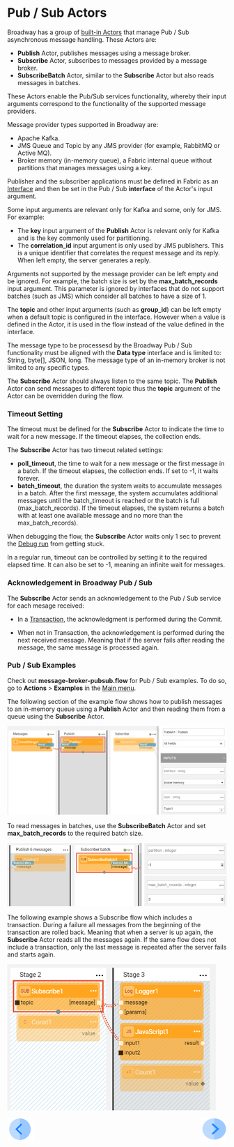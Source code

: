# Pub / Sub Actors

Broadway has a group of [built-in Actors](../04_built_in_actor_types.md) that manage Pub / Sub asynchronous message handling. 
These Actors are:
- **Publish** Actor, publishes messages using a message broker.
- **Subscribe** Actor, subscribes to messages provided by a message broker.
- **SubscribeBatch** Actor, similar to the **Subscribe** Actor but also reads messages in batches. 

These Actors enable the Pub/Sub services functionality, whereby their input arguments correspond to the functionality of the supported message providers.

Message provider types supported in Broadway are:
* Apache Kafka.
* JMS Queue and Topic by any JMS provider (for example, RabbitMQ or Active MQ).
* Broker memory (in-memory queue), a Fabric internal queue without partitions that manages messages using a key.  

Publisher and the subscriber applications must be defined in Fabric as an [Interface](/articles/05_DB_interfaces/01_interfaces_overview.md) and then be set in the Pub / Sub
**interface** of the Actor's input argument. 

Some input arguments are relevant only for Kafka and some, only for JMS. For example:
-  The **key** input argument of the **Publish** Actor is relevant only for Kafka and is the key commonly used for partitioning. 
-  The **correlation_id** input argument is only used by JMS publishers. This is a unique identifier that correlates the request message and its reply. When left empty, the server generates a reply. 

Arguments not supported by the message provider can be left empty and be ignored. For example, the batch size is set by the **max_batch_records** input argument. This parameter is ignored by interfaces that do not support batches (such as JMS) which consider all batches to have a size of 1.

The **topic** and other input arguments (such as **group_id**) can be left empty when a default topic is configured in the interface. However when a value is defined in the Actor, it is used in the flow instead of the value defined in the interface. 

The message type to be processesd by the Broadway Pub / Sub functionality must be aligned with the **Data type** interface and is limited to: String, byte[], JSON, long. The message type of an in-memory broker is not limited to any specific types.

The **Subscribe** Actor should always listen to the same topic. The **Publish** Actor can send messages to different topic thus the **topic** argument of the Actor can be overridden during the flow.

### Timeout Setting

The timeout must be defined for the **Subscribe** Actor to indicate the time to wait for a new message. If the timeout elapses, the collection ends.

The **Subscribe** Actor has two timeout related settings:

* **poll_timeout**, the time to wait for a new message or the first message in a batch. If the timeout elapses, the collection ends. If set to -1, it waits forever.
* **batch_timeout**, the duration the system waits to accumulate messages in a batch. After the first message, the system accumulates additional messages until the batch_timeout is reached or the batch is full (max_batch_records). If the timeout elapses, the system returns a batch with at least one available message and no more than the max_batch_records).

When debugging the flow, the **Subscribe** Actor waits only 1 sec to prevent the [Debug run](../25_broadway_flow_window_run_and_debug_flow.md) from getting stuck.

In a regular run, timeout can be controlled by setting it to the required elapsed time. It can also be set to -1, meaning an infinite wait for messages.

### Acknowledgement in Broadway Pub / Sub

The **Subscribe** Actor sends an acknowledgement to the Pub / Sub service for each mesage received:

- In a [Transaction](../23_transactions.md), the acknowledgment is performed during the Commit. 

- When not in Transaction, the acknowledgement is performed during the next received message. Meaning that if the server fails after reading the message, the same message is processed again.  


### Pub / Sub Examples 

Check out **message-broker-pubsub.flow** for Pub / Sub examples. To do so, go to **Actions** > **Examples** in the [Main menu](../18_broadway_flow_window.md#main-menu).

The following section of the example flow shows how to publish messages to an in-memory queue using a **Publish** Actor and then reading them from a queue using the **Subscribe** Actor.

![image](../images/99_actors_04_1.PNG)



To read messages in batches, use the **SubscribeBatch** Actor and set **max_batch_records** to the required batch size.

![image](../images/99_actors_04_2.PNG)



The following example shows a Subscribe flow which includes a transaction. During a failure all messages from the beginning of the transaction are rolled back. Meaning that when a server is up again, the **Subscribe** Actor reads all the messages again. If the same flow does not include a transaction, only the last message is repeated after the server fails and starts again.

![image](../images/99_actors_04_3.PNG)


[![Previous](/articles/images/Previous.png)](03_parsers_actors.md)[<img align="right" width="60" height="54" src="/articles/images/Next.png">](05_db_actors.md)
